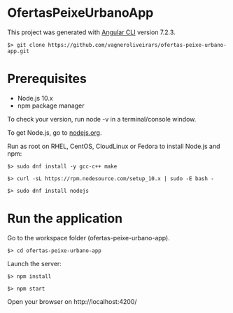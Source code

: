 # OfertasPeixeUrbanoApp

This project was generated with [Angular CLI](https://github.com/angular/angular-cli) version 7.2.3.

`$> git clone https://github.com/vagneroliveirars/ofertas-peixe-urbano-app.git`

# Prerequisites

* Node.js 10.x
* npm package manager

To check your version, run node -v in a terminal/console window.

To get Node.js, go to [nodejs.org](https://nodejs.org/).

Run as root on RHEL, CentOS, CloudLinux or Fedora to install Node.js and npm:

`$> sudo dnf install -y gcc-c++ make`

`$> curl -sL https://rpm.nodesource.com/setup_10.x | sudo -E bash -`

`$> sudo dnf install nodejs`

# Run the application

Go to the workspace folder (ofertas-peixe-urbano-app).

`$> cd ofertas-peixe-urbano-app`

Launch the server:

`$> npm install`

`$> npm start`

Open your browser on http://localhost:4200/


